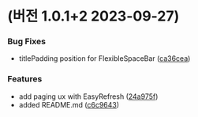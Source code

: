 # [](https://github.com/monolith-junhyoung/flutter-code-snippets/compare/v1.0.0...v) (버전 1.0.1+2 2023-09-27)


### Bug Fixes

* titlePadding position for FlexibleSpaceBar ([ca36cea](https://github.com/monolith-junhyoung/flutter-code-snippets/commit/ca36cea2da87953ae3e94fb852892ffc24a91d85))


### Features

* add paging ux with EasyRefresh ([24a975f](https://github.com/monolith-junhyoung/flutter-code-snippets/commit/24a975f0daa62175deeb0e37b191215c9a8df37a))
* added README.md ([c6c9643](https://github.com/monolith-junhyoung/flutter-code-snippets/commit/c6c9643082c0f7c5306299c98fbe1ebc8d10d8e0))



